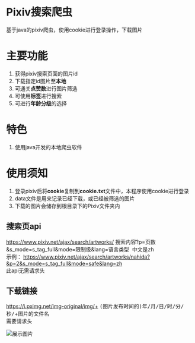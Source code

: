 # Pixiv搜索爬虫
基于java的pixiv爬虫，使用cookie进行登录操作，下载图片
# 主要功能
1. 获得pixiv搜索页面的图片id  
2. 下载指定id图片至**本地**  
3. 可通关**点赞数**进行图片筛选  
4. 可使用**标签**进行搜索
5. 可进行**年龄分级**的选择
# 特色
1. 使用java开发的本地爬虫软件
# 使用须知
1. 登录pixiv后将**cookie**复制到**cookie.txt**文件中，本程序使用cookie进行登录
2. data文件是用来记录已经下载，或已经被筛选的图片
3. 下载的图片会储存到根目录下的Pixiv文件夹内
## 搜索页api
https://www.pixiv.net/ajax/search/artworks/ <kbd>搜索内容</kbd>?p=<kbd>页数</kbd>&s_mode=s_tag_full&mode=<kbd>限制级</kbd>&lang=<kbd>语言类型 中文是zh</kbd>  
示例：
https://www.pixiv.net/ajax/search/artworks/nahida?&p=2&s_mode=s_tag_full&mode=safe&lang=zh  
此api无需请求头
## 下载链接
https://i.pximg.net/img-original/img/+ <kbd>(图片发布时间的)年/月/日/时/分/秒/</kbd>+<kbd>图片的文件名</kbd>  
需要请求头

![展示图片]("[https://raw.githubusercontent.com/DTXingFeng/pixiv-xf-crawler/main/tp.png](https://github.com/DTXingFeng/pixiv-xf-crawler/blob/main/tp.png)https://github.com/DTXingFeng/pixiv-xf-crawler/blob/main/tp.png" "展示图片")
